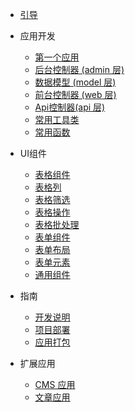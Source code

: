 - [引导](/guide/)

- 应用开发
  - [第一个应用](/dev/)
  - [后台控制器 (admin 层)](/dev/admin)
  - [数据模型 (model 层)](/dev/model)
  - [前台控制器 (web 层)](/dev/web)
  - [Api控制器(api 层)](/dev/api)
  - [常用工具类](/dev/util)
  - [常用函数](/dev/function)

- UI组件
  - [表格组件](/table/)
  - [表格列](/table/col)
  - [表格筛选](/table/filter)
  - [表格操作](/table/action)
  - [表格批处理](/table/batch)
  - [表单组件](/form/)
  - [表单布局](/form/layout)
  - [表单元素](/form/el)
  - [通用组件](/ui/util)
  
- 指南
  - [开发说明](/dev/base)
  - [项目部署](/guide/helper)
  - [应用打包](/guide/package)

- 扩展应用
  - [CMS 应用](/extend/cms)
  - [文章应用](/extend/article)
